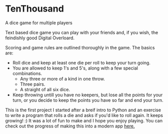 # TenThousand
A dice game for multiple players

Text based dice game you can play with your friends and, if you wish, the feindishly good Digital Overloard.

Scoring and game rules are outlined thoroughly in the game. The basics are:
- Roll dice and keep at least one die per roll to keep your turn going.
- You are allowed to keep 1's and 5's, along with a few special combinations.
  - Any three or more of a kind in one throw.
  - Three pairs.
  - A straight of all six dice.
- Keep throwing untill you have no keepers, but lose all the points for your turn, or you decide to keep the points you have
   so far and end your turn. 

This is the first project I started after a breif intro to Python and an exercise to write a program that rolls a die and asks
if you'd like to roll again. It keeps growing! :) It was a lot of fun to make and I hope you enjoy playing. You can check out the progress of making this
into a modern app [here.](https://github.com/llpk79/ten-thousand-app)
